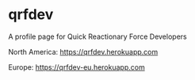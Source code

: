 # qrfdev
A profile page for Quick Reactionary Force Developers

North America: https://qrfdev.herokuapp.com

Europe: https://qrfdev-eu.herokuapp.com
